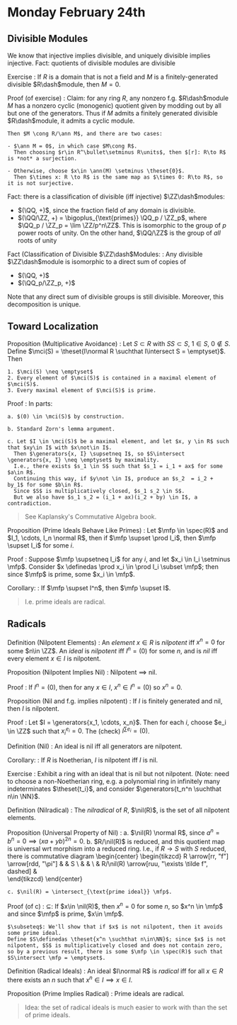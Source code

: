 # Monday February 24th

## Divisible Modules

We know that injective implies divisible, and uniquely divisible implies injective.
Fact: quotients of divisible modules are divisible

Exercise
:   If $R$ is a domain that is not a field and $M$ is a finitely-generated divisible $R\dash$module, then $M = 0$.

Proof (of exercise)
:   Claim: for any ring $R$, any nonzero f.g. $R\dash$module $M$ has a nonzero cyclic (monogenic) quotient given by modding out by all but one of the generators.
    Thus if $M$ admits a finitely generated divisible $R\dash$module, it admits a cyclic module.

    Then $M \cong R/\ann M$, and there are two cases:

    - $\ann M = 0$, in which case $M\cong R$.
      Then choosing $r\in R^\bullet\setminus R\units$, then $[r]: R\to R$ is *not* a surjection.

    - Otherwise, choose $x\in \ann(M) \setminus \theset{0}$.
      Then $\times x: R \to R$ is the same map as $\times 0: R\to R$, so it is not surjective.

Fact: there is a classification of divisible (iff injective) $\ZZ\dash$modules:

- $(\QQ, +)$, since the fraction field of any domain is divisible.
- $(\QQ/\ZZ, +) = \bigoplus_{\text{primes}} \QQ_p / \ZZ_p$, where $\QQ_p / \ZZ_p = \lim \ZZ/p^n\ZZ$.
    This is isomorphic to the group of $p$ power roots of unity.
    On the other hand, $\QQ/\ZZ$ is the group of *all* roots of unity

Fact (Classification of Divisible $\ZZ\dash$Modules: 
:   Any divisible $\ZZ\dash$module is isomorphic to a direct sum of copies of

  - $(\QQ, +)$
  - $(\QQ_p/\ZZ_p, +)$

  Note that any direct sum of divisible groups is still divisible.
  Moreover, this decomposition is unique.

## Toward Localization

Proposition (Multiplicative Avoidance)
:   Let $S\subset R$ with $SS \subset S$, $1\in S$, $0\not\in S$.
    Define $\mci(S)  = \theset{I\normal R \suchthat I\intersect S = \emptyset}$.
    Then

    1. $\mci(S) \neq \emptyset$
    2. Every element of $\mci(S)$ is contained in a maximal element of $\mci(S)$.
    3. Every maximal element of $\mci(S)$ is prime. 

Proof
:   In parts:

    a. $(0) \in \mci(S)$ by construction.

    b. Standard Zorn's lemma argument. 

    c. Let $I \in \mci(S)$ be a maximal element, and let $x, y \in R$ such that $xy\in I$ with $x\not\in I$.
      Then $\generators{x, I} \supsetneq I$, so $S\intersect \generators{x, I} \neq \emptyset$ by maximality.
      I.e., there exists $s_1 \in S$ such that $s_1 = i_1 + ax$ for some $a\in R$.
      Continuing this way, if $y\not \in I$, produce an $s_2  = i_2 + by_1$ for some $b\in R$.
      Since $S$ is multiplicatively closed, $s_1 s_2 \in S$.
      But we also have $s_1 s_2 = (i_1 + ax)(i_2 + by) \in I$, a contradiction.

> See Kaplansky's Commutative Algebra book.

Proposition (Prime Ideals Behave Like Primes)
:   Let $\mfp \in \spec(R)$ and $I_1, \cdots, I_n \normal R$, then if $\mfp \supset \prod I_i$, then $\mfp \supset I_i$ for some $i$.

Proof
:   Suppose $\mfp \supsetneq I_i$ for any $i$, and let $x_i \in I_i \setminus \mfp$.
    Consider $x \definedas \prod x_i \in \prod I_i \subset \mfp$; then since $\mfp$ is prime, some $x_i \in \mfp$.
    
Corollary:
:   If $\mfp \supset I^n$, then $\mfp \supset I$.

> I.e. prime ideals are radical.

## Radicals

Definition (Nilpotent Elements)
:   An *element* $x\in R$ is *nilpotent* iff $x^n = 0$ for some $n\in \ZZ$.
    An *ideal* is *nilpotent* iff $I^n = (0)$ for some $n$, and is *nil* iff every element $x\in I$ is nilpotent.

Proposition (Nilpotent Implies Nil)
:   Nilpotent $\implies$ nil.

Proof
:   If $I^n = (0)$, then for any $x\in I$, $x^n \in I^n = (0)$ so $x^n = 0$.

Proposition (Nil and f.g. implies nilpotent)
:   If $I$ is finitely generated and nil, then $I$ is nilpotent.

Proof
:   Let $I = \generators{x_1, \cdots, x_n}$.
    Then for each $i$, choose $e_i \in \ZZ$ such that $x_i^{e_i} = 0$.
    The (check) $I^{\sum e_i} = (0)$.

Definition (Nil)
: An ideal is nil iff all generators are nilpotent.

Corollary:
:   If $R$ is Noetherian, $I$ is nilpotent iff $I$ is nil.

Exercise
:   Exhibit a ring with an ideal that is nil but not nilpotent.
    (Note: need to choose a non-Noetherian ring, e.g. a polynomial ring in infinitely many indeterminates $\theset{t_i}$, and consider $\generators{t_n^n \suchthat n\in \NN}$.

Definition (Nilradical)
:   The *nilradical* of $R$, $\nil(R)$, is the set of all nilpotent elements.

Proposition (Universal Property of Nil)
:   a. $\nil(R) \normal R$, since $a^n = b^n = 0\implies (xa + yb)^{2n} = 0$.
    b. $R/\nil(R)$ is reduced, and this quotient map is universal wrt morphism into a reduced ring.
        I.e., if $R \to S$ with $S$ reduced, there is commutative diagram
        \begin{center}
        \begin{tikzcd}
        R \arrow[rr, "f"] \arrow[rdd, "\pi"] &                                                   & S \\
        &                                                   &   \\
        & R/\nil(R) \arrow[ruu, "\exists \tilde f", dashed] &  
        \end{tikzcd}
        \end{center}

    c. $\nil(R) = \intersect_{\text{prime ideal}} \mfp$.

Proof (of c)
:   $\subseteq$: If $x\in \nil(R)$, then $x^n =0$ for some $n$, so $x^n \in \mfp$ and since $\mfp$ is prime, $x\in \mfp$.
    
    $\subseteq$: We'll show that if $x$ is not nilpotent, then it avoids some prime ideal.
    Define $S\definedas \theset{x^n \suchthat n\in\NN}$; since $x$ is not nilpotent, $S$ is multiplicatively closed and does not contain zero, so by a previous result, there is some $\mfp \in \spec(R)$ such that $S\intersect \mfp = \emptyset$.

Definition (Radical Ideals)
:   An ideal $I\normal R$ is *radical* iff for all $x\in R$ there exists an $n$ such that $x^n \in I \implies x\in I$.

Proposition (Prime Implies Radical)
:   Prime ideals are radical.

> Idea: the set of radical ideals is much easier to work with than the set of prime ideals.
